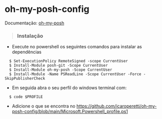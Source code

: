 # oh-my-posh-config

Documentação: [oh-my-posh](https://ohmyposh.dev/docs/installation/windows)

> ### Instalação
  
  - Execute no powershell os seguintes comandos para instalar as dependências
  ```shell
    $ Set-ExecutionPolicy RemoteSigned -scope CurrentUser
    $ Install-Module posh-git -Scope CurrentUser
    $ Install-Module oh-my-posh -Scope CurrentUser
    $ Install-Module -Name PSReadLine -Scope CurrentUser -Force -SkipPublisherCheck
  ```
  
  - Em seguida abra o seu perfil do windows terminal com:
  ```shell
    $ code $PROFILE
  ```
  - Adicione o que se encontra no https://github.com/icaroperetti/oh-my-posh-config/blob/main/Microsoft.Powershell_profile.ps1
